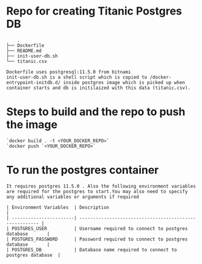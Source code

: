 # Repo for creating Titanic Postgres DB
        .
    ├── Dockerfile
    ├── README.md
    ├── init-user-db.sh
    └── titanic.csv

    Dockerfile uses postgresql:11.5.0 from bitnami
    init-user-db.sh is a shell script which is copied to /docker-entrypoint-initdb.d/ inside postgres image which is picked up when container starts and db is initilaized with this data (titanic.csv).

# Steps to build and the repo to push the image
    `docker build . -t <YOUR_DOCKER_REPO>`
    `docker push `<YOUR_DOCKER_REPO>`
# To run the postgres container

    It requires postgres 11.5.0 . Also the following environment variables are required for the postgres to start.You may also need to specify any additional variables or arguments if required

    | Environment Variables  | Description                                             |
    | -----------------------| ------------------------------------------------------- |
    | POSTGRES_USER          | Username required to connect to postgres database       |
    | POSTGRES_PASSWORD      | Password required to connect to postgres database       |
    | POSTGRES_DB            | Database name required to connect to postgres database  |